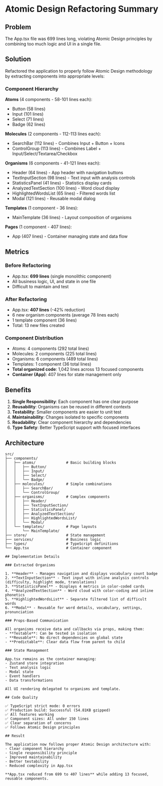 # Atomic Design Refactoring Summary

## Problem
The App.tsx file was 699 lines long, violating Atomic Design principles by combining too much logic and UI in a single file.

## Solution
Refactored the application to properly follow Atomic Design methodology by extracting components into appropriate levels:

### Component Hierarchy

**Atoms** (4 components - 58-101 lines each):
- Button (58 lines)
- Input (101 lines)
- Select (71 lines)
- Badge (62 lines)

**Molecules** (2 components - 112-113 lines each):
- SearchBar (112 lines) - Combines Input + Button + Icons
- ControlGroup (113 lines) - Combines Label + Input/Select/Textarea/Checkbox

**Organisms** (6 components - 41-121 lines each):
- Header (64 lines) - App header with navigation buttons
- TextInputSection (98 lines) - Text input with analysis controls
- StatisticsPanel (41 lines) - Statistics display cards
- AnalyzedTextSection (100 lines) - Word cloud display
- HighlightedWordsList (65 lines) - Filtered words list
- Modal (121 lines) - Reusable modal dialog

**Templates** (1 component - 36 lines):
- MainTemplate (36 lines) - Layout composition of organisms

**Pages** (1 component - 407 lines):
- App (407 lines) - Container managing state and data flow

## Metrics

### Before Refactoring
- App.tsx: **699 lines** (single monolithic component)
- All business logic, UI, and state in one file
- Difficult to maintain and test

### After Refactoring
- App.tsx: **407 lines** (-42% reduction)
- 6 new organism components (average 78 lines each)
- 1 template component (36 lines)
- Total: 13 new files created

### Component Distribution
- Atoms: 4 components (292 total lines)
- Molecules: 2 components (225 total lines)
- Organisms: 6 components (489 total lines)
- Templates: 1 component (36 total lines)
- **Total organized code**: 1,042 lines across 13 focused components
- **Container (App)**: 407 lines for state management only

## Benefits

1. **Single Responsibility**: Each component has one clear purpose
2. **Reusability**: Organisms can be reused in different contexts
3. **Testability**: Smaller components are easier to unit test
4. **Maintainability**: Changes isolated to specific components
5. **Readability**: Clear component hierarchy and dependencies
6. **Type Safety**: Better TypeScript support with focused interfaces

## Architecture

```
src/
├── components/
│   ├── atoms/              # Basic building blocks
│   │   ├── Button/
│   │   ├── Input/
│   │   ├── Select/
│   │   └── Badge/
│   ├── molecules/          # Simple combinations
│   │   ├── SearchBar/
│   │   └── ControlGroup/
│   ├── organisms/          # Complex components
│   │   ├── Header/
│   │   ├── TextInputSection/
│   │   ├── StatisticsPanel/
│   │   ├── AnalyzedTextSection/
│   │   ├── HighlightedWordsList/
│   │   └── Modal/
│   └── templates/          # Page layouts
│       └── MainTemplate/
├── store/                  # State management
├── services/               # Business logic
├── types/                  # TypeScript definitions
└── App.tsx                 # Container component

## Implementation Details

### Extracted Organisms

1. **Header** - Manages navigation and displays vocabulary count badge
2. **TextInputSection** - Text input with inline analysis controls (difficulty, highlight mode, translations)
3. **StatisticsPanel** - Displays 4 metrics in color-coded cards
4. **AnalyzedTextSection** - Word cloud with color-coding and inline phonetics
5. **HighlightedWordsList** - Separate filtered list of difficult words
6. **Modal** - Reusable for word details, vocabulary, settings, pronunciation

### Props-Based Communication

All organisms receive data and callbacks via props, making them:
- **Testable**: Can be tested in isolation
- **Reusable**: No direct dependencies on global state
- **Predictable**: Clear data flow from parent to child

### State Management

App.tsx remains as the container managing:
- Zustand store integration
- Text analysis logic
- Modal state
- Event handlers
- Data transformations

All UI rendering delegated to organisms and template.

## Code Quality

✅ TypeScript strict mode: 0 errors
✅ Production build: Successful (54.81KB gzipped)
✅ All features working
✅ Component sizes: All under 150 lines
✅ Clear separation of concerns
✅ Follows Atomic Design principles

## Result

The application now follows proper Atomic Design architecture with:
- Clear component hierarchy
- Single responsibility principle
- Improved maintainability
- Better testability
- Reduced complexity in App.tsx

**App.tsx reduced from 699 to 407 lines** while adding 13 focused, reusable components.
